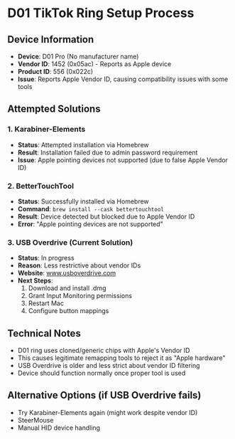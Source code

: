 # D01 TikTok Ring Setup Process

## Device Information
- **Device**: D01 Pro (No manufacturer name)  
- **Vendor ID**: 1452 (0x05ac) - Reports as Apple device
- **Product ID**: 556 (0x022c)
- **Issue**: Reports Apple Vendor ID, causing compatibility issues with some tools

## Attempted Solutions

### 1. Karabiner-Elements
- **Status**: Attempted installation via Homebrew
- **Result**: Installation failed due to admin password requirement
- **Issue**: Apple pointing devices not supported (due to false Apple Vendor ID)

### 2. BetterTouchTool  
- **Status**: Successfully installed via Homebrew
- **Command**: `brew install --cask bettertouchtool`
- **Result**: Device detected but blocked due to Apple Vendor ID
- **Error**: "Apple pointing devices are not supported"

### 3. USB Overdrive (Current Solution)
- **Status**: In progress
- **Reason**: Less restrictive about vendor IDs
- **Website**: www.usboverdrive.com
- **Next Steps**: 
  1. Download and install .dmg
  2. Grant Input Monitoring permissions  
  3. Restart Mac
  4. Configure button mappings

## Technical Notes
- D01 ring uses cloned/generic chips with Apple's Vendor ID
- This causes legitimate remapping tools to reject it as "Apple hardware"
- USB Overdrive is older and less strict about vendor ID filtering
- Device should function normally once proper tool is used

## Alternative Options (if USB Overdrive fails)
- Try Karabiner-Elements again (might work despite vendor ID)
- SteerMouse
- Manual HID device handling